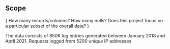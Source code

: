 ## Scope

{ How many records/columns? How many nulls? Does this project focus on a particular subset of the overall data? }

The data consists of 850K log entries generated between January 2018 and April 2021.
Requests logged from 5200 unique IP addresses